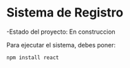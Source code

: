 <h1>Sistema de Registro</h1>

-Estado del proyecto: En construccion

Para ejecutar el sistema, debes poner:

```npm install react```
